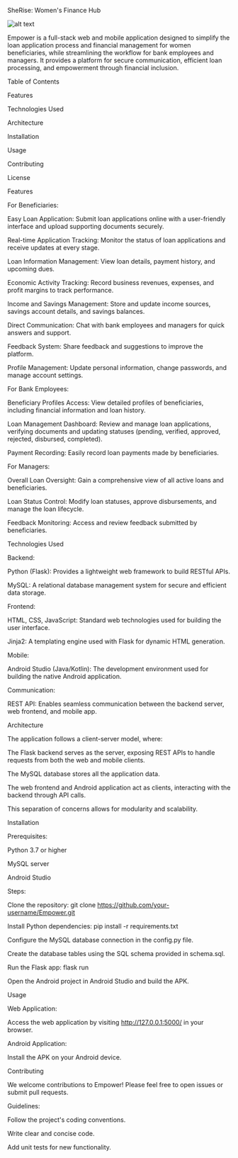 SheRise: Women's Finance Hub

![alt text](https://img.shields.io/badge/License-MIT-yellow.svg)

Empower is a full-stack web and mobile application designed to simplify the loan application process and financial management for women beneficiaries, while streamlining the workflow for bank employees and managers. It provides a platform for secure communication, efficient loan processing, and empowerment through financial inclusion.

Table of Contents

Features

Technologies Used

Architecture

Installation

Usage

Contributing

License

Features

For Beneficiaries:

Easy Loan Application: Submit loan applications online with a user-friendly interface and upload supporting documents securely.

Real-time Application Tracking: Monitor the status of loan applications and receive updates at every stage.

Loan Information Management: View loan details, payment history, and upcoming dues.

Economic Activity Tracking: Record business revenues, expenses, and profit margins to track performance.

Income and Savings Management: Store and update income sources, savings account details, and savings balances.

Direct Communication: Chat with bank employees and managers for quick answers and support.

Feedback System: Share feedback and suggestions to improve the platform.

Profile Management: Update personal information, change passwords, and manage account settings.

For Bank Employees:

Beneficiary Profiles Access: View detailed profiles of beneficiaries, including financial information and loan history.

Loan Management Dashboard: Review and manage loan applications, verifying documents and updating statuses (pending, verified, approved, rejected, disbursed, completed).

Payment Recording: Easily record loan payments made by beneficiaries.

For Managers:

Overall Loan Oversight: Gain a comprehensive view of all active loans and beneficiaries.

Loan Status Control: Modify loan statuses, approve disbursements, and manage the loan lifecycle.

Feedback Monitoring: Access and review feedback submitted by beneficiaries.

Technologies Used

Backend:

Python (Flask): Provides a lightweight web framework to build RESTful APIs.

MySQL: A relational database management system for secure and efficient data storage.

Frontend:

HTML, CSS, JavaScript: Standard web technologies used for building the user interface.

Jinja2: A templating engine used with Flask for dynamic HTML generation.

Mobile:

Android Studio (Java/Kotlin): The development environment used for building the native Android application.

Communication:

REST API: Enables seamless communication between the backend server, web frontend, and mobile app.

Architecture

The application follows a client-server model, where:

The Flask backend serves as the server, exposing REST APIs to handle requests from both the web and mobile clients.

The MySQL database stores all the application data.

The web frontend and Android application act as clients, interacting with the backend through API calls.

This separation of concerns allows for modularity and scalability.

Installation

Prerequisites:

Python 3.7 or higher

MySQL server

Android Studio

Steps:

Clone the repository: git clone https://github.com/your-username/Empower.git

Install Python dependencies: pip install -r requirements.txt

Configure the MySQL database connection in the config.py file.

Create the database tables using the SQL schema provided in schema.sql.

Run the Flask app: flask run

Open the Android project in Android Studio and build the APK.

Usage

Web Application:

Access the web application by visiting http://127.0.0.1:5000/ in your browser.

Android Application:

Install the APK on your Android device.

Contributing

We welcome contributions to Empower! Please feel free to open issues or submit pull requests.

Guidelines:

Follow the project's coding conventions.

Write clear and concise code.

Add unit tests for new functionality.

